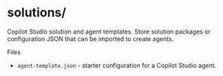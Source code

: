 # solutions/

Copilot Studio solution and agent templates. Store solution packages or configuration JSON that can be imported to create agents.

Files
- `agent-template.json` - starter configuration for a Copilot Studio agent.
